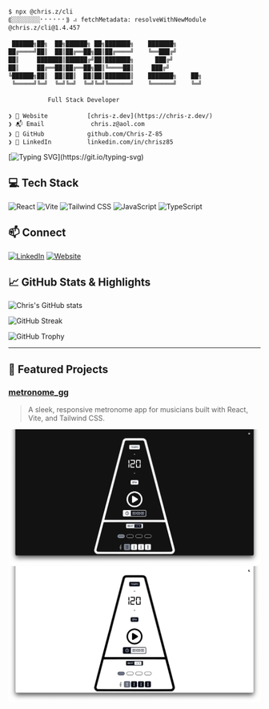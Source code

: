```
$ npx @chris.z/cli
⸨░░░░░░░░⠂⠂⠂⠂⠂⠂⸩ ⠴ fetchMetadata: resolveWithNewModule @chris.z/cli@1.4.457

 ██████╗██╗  ██╗██████╗ ██╗███████╗    ███████╗       
██╔════╝██║  ██║██╔══██╗██║██╔════╝    ╚══███╔╝       
██║     ███████║██████╔╝██║███████╗      ███╔╝        
██║     ██╔══██║██╔══██╗██║╚════██║     ███╔╝         
╚██████╗██║  ██║██║  ██║██║███████║    ███████╗    ██╗
 ╚═════╝╚═╝  ╚═╝╚═╝  ╚═╝╚═╝╚══════╝    ╚══════╝    ╚═╝
 
           Full Stack Developer

❯ 🏡 Website           [chris-z.dev](https://chris-z.dev/)
❯ 📬 Email             chris.z@aol.com
❯ 💾 GitHub            github.com/Chris-Z-85
❯ 👔 LinkedIn          linkedin.com/in/chrisz85
```

[![Typing SVG](https://readme-typing-svg.herokuapp.com?color=%237C3AED&size=30&lines=I+build+websites.)](https://git.io/typing-svg)

## 💻 Tech Stack

![React](https://img.shields.io/badge/-React-61DAFB?logo=react&logoColor=white)
![Vite](https://img.shields.io/badge/-Vite-646CFF?logo=vite&logoColor=white)
![Tailwind CSS](https://img.shields.io/badge/-Tailwind%20CSS-38B2AC?logo=tailwindcss&logoColor=white)
![JavaScript](https://img.shields.io/badge/-JavaScript-F7DF1E?logo=javascript&logoColor=black)
![TypeScript](https://img.shields.io/badge/-TypeScript-3178C6?logo=typescript&logoColor=white)

## 📫 Connect
[![LinkedIn](https://img.shields.io/badge/LinkedIn-%230077B5.svg?logo=linkedin&logoColor=white)](https://www.linkedin.com/in/chrisZ85/) 
[![Website](https://img.shields.io/badge/website-chris--z.dev-blue?style=flat&logo=google-chrome&logoColor=white)](https://chris-z.dev/)

## 📈 GitHub Stats & Highlights

<!-- GitHub Stats -->
![Chris's GitHub stats](https://github-readme-stats.vercel.app/api?username=Chris-Z-85&show_icons=true&theme=tokyonight)

<!-- Streak Stats -->
![GitHub Streak](https://github-readme-streak-stats.herokuapp.com/?user=Chris-Z-85&theme=tokyonight)

<!-- GitHub Trophies -->
![GitHub Trophy](https://github-profile-trophy.vercel.app/?username=Chris-Z-85&theme=dark)

---

## 🚀 Featured Projects

### [metronome_gg](https://github.com/Chris-Z-85/metronome_gg)
> A sleek, responsive metronome app for musicians built with React, Vite, and Tailwind CSS.

![metronome_gg screenshot](https://raw.githubusercontent.com/Chris-Z-85/metronome_gg/main/screenshots/dark.png)
![metronome_gg screenshot](https://raw.githubusercontent.com/Chris-Z-85/metronome_gg/main/screenshots/light.png)

